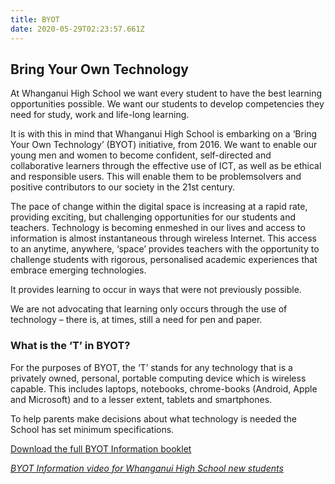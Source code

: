 ```yaml
---
title: BYOT
date: 2020-05-29T02:23:57.661Z
---
```

## Bring Your Own Technology

At Whanganui High School we want every student to have the best learning opportunities possible. We want our students to develop competencies they need for study, work and life-long learning.

It is with this in mind that Whanganui High School is embarking on a ‘Bring Your Own Technology’ (BYOT) initiative, from 2016. We want to enable our young men and women to become confident, self-directed and collaborative learners through the effective use of ICT, as well as be ethical and responsible users. This will enable them to be problemsolvers and positive contributors to our society in the 21st century.

The pace of change within the digital space is increasing at a rapid rate, providing exciting, but challenging opportunities for our students and teachers. Technology is becoming enmeshed in our lives and access to information is almost instantaneous through wireless Internet. This access to an anytime, anywhere, ‘space’ provides teachers with the opportunity to challenge students with rigorous, personalised academic experiences that embrace emerging technologies.

It provides learning to occur in ways that were not previously possible.

We are not advocating that learning only occurs through the use of technology – there is, at times, still a need for pen and paper.

### What is the ‘T’ in BYOT?

For the purposes of BYOT, the ‘T’ stands for any technology that is a privately owned, personal, portable computing device which is wireless capable. This includes laptops, notebooks, chrome-books (Android, Apple and Microsoft) and to a lesser extent, tablets and smartphones.

To help parents make decisions about what technology is needed the School has set minimum specifications.

[Download the full BYOT Information booklet](https://res.cloudinary.com/whanganuihigh/image/upload/v1590705838/BYOT/BYOT_E-Life_Booklet_2020.pdf)

*[BYOT Information video for Whanganui High School new students](https://www.youtube.com/watch?v=mrATcj0ViTs)*